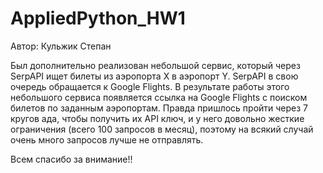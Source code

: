 # AppliedPython_HW1

Автор: Кульжик Степан

Был дополнительно реализован небольшой сервис, который через SerpAPI ищет билеты из аэропорта X в аэропорт Y. SerpAPI в свою очередь обращается к Google Flights. В результате работы этого небольшого сервиса появляется ссылка на Google Flights с поиском билетов по заданным аэропортам. Правда пришлось пройти через 7 кругов ада, чтобы получить их API ключ, и у него довольно жесткие ограничения (всего 100 запросов в месяц), поэтому на всякий случай очень много запросов лучше не отправлять.

Всем спасибо за внимание!! 